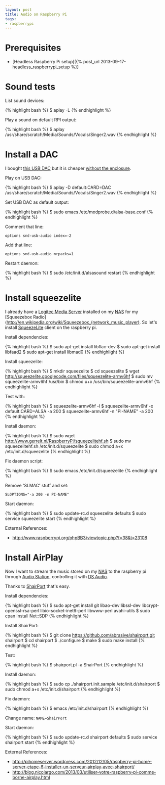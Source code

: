 ```yaml
---
layout: post
title: Audio on Raspberry Pi
tags:
- raspberrypi
---
```


Prerequisites
=============

- [Headless Raspberry Pi setup]({% post_url 2013-09-17-headless_raspberrypi_setup %})

Sound tests
===========

List sound devices:

{% highlight bash %}
$ aplay -L
{% endhighlight %}

Play a sound on default RPI output:

{% highlight bash %}
$ aplay /usr/share/scratch/Media/Sounds/Vocals/Singer2.wav
{% endhighlight %}


Install a DAC
=============

I bought [this USB DAC](http://www.ebay.fr/itm/New-PCM2704-USB-DAC-USB-to-S-PDIF-Sound-Card-Decoder-Board-with-Aluminum-Housing-/160945210698) but it is cheaper [without the enclosure](http://www.ebay.fr/itm/New-PCM2704-USB-DAC-USB-to-S-PDIF-Sound-Card-Decoder-Board-3-5mm-Analog-Output-/160945208556).

Play on USB DAC:

{% highlight bash %}
$ aplay -D default:CARD=DAC /usr/share/scratch/Media/Sounds/Vocals/Singer2.wav
{% endhighlight %}

Set USB DAC as default output:

{% highlight bash %}
$ sudo emacs /etc/modprobe.d/alsa-base.conf
{% endhighlight %}

Comment that line:

```
options snd-usb-audio index=-2
```

Add that line:

```
options snd-usb-audio nrpacks=1
```

Restart daemon:

{% highlight bash %}
$ sudo /etc/init.d/alsasound restart
{% endhighlight %}


Install squeezelite
===================

I already have a [Logitec Media Server](http://en.wikipedia.org/wiki/Logitech_Media_Server) installed on my [NAS](http://www.synology.com/) for my [Squeezebox Radio](http://en.wikipedia.org/wiki/Squeezebox_(network_music_player). So let's install [SqueezeLite](https://code.google.com/p/squeezelite/) client on the raspberry pi.

Install dependencies:

{% highlight bash %}
$ sudo apt-get install libflac-dev
$ sudo apt-get install libfaad2
$ sudo apt-get install libmad0
{% endhighlight %}

Install squeezelite:

{% highlight bash %}
$ mkdir squeezelite
$ cd squeezelite
$ wget http://squeezelite.googlecode.com/files/squeezelite-armv6hf
$ sudo mv squeezelite-armv6hf /usr/bin
$ chmod u+x /usr/bin/squeezelite-armv6hf
{% endhighlight %}

Test with:

{% highlight bash %}
$ squeezelite-armv6hf -l
$ squeezelite-armv6hf -o default:CARD=ALSA -a 200
$ squeezelite-armv6hf -n "PI-NAME" -a 200
{% endhighlight %}

Install daemon:

{% highlight bash %}
$ sudo wget http://www.gerrelt.nl/RaspberryPi/squeezelitehf.sh
$ sudo mv squeezelitehf.sh /etc/init.d/squeezelite
$ sudo chmod a+x /etc/init.d/squeezelite
{% endhighlight %}

Fix daemon script:

{% highlight bash %}
$ sudo emacs /etc/init.d/squeezelite
{% endhighlight %}

Remove 'SLMAC' stuff and set:

```
SLOPTIONS="-a 200 -n PI-NAME"
```

Start daemon:

{% highlight bash %}
$ sudo update-rc.d squeezelite defaults
$ sudo service squeezelite start
{% endhighlight %}


External References:

- <http://www.raspberrypi.org/phpBB3/viewtopic.php?f=38&t=23108>


Install AirPlay
===============

Now I want to stream the music stored on my [NAS](http://www.synology.com/) to the raspberry pi through [Audio Station](http://www.synology.com/dsm/home_home_applications_audio_station.php), controlling it with [DS Audio](http://www.synology.com/dsm/home_mobile_support_ds_audio.php).

Thanks to [ShairPort](https://github.com/abrasive/shairport) that's easy.

Install dependencies:

{% highlight bash %}
$ sudo apt-get install git libao-dev libssl-dev libcrypt-openssl-rsa-perl libio-socket-inet6-perl libwww-perl avahi-utils
$ sudo cpan install Net::SDP
{% endhighlight %}

Install ShairPort:

{% highlight bash %}
$ git clone https://github.com/abrasive/shairport.git shairport
$ cd shairport
$ ./configure
$ make
$ sudo make install
{% endhighlight %}

Test:

{% highlight bash %}
$ shairport.pl -a ShairPort
{% endhighlight %}

Install daemon:

{% highlight bash %}
$ sudo cp ./shairport.init.sample /etc/init.d/shairport
$ sudo chmod a+x /etc/init.d/shairport
{% endhighlight %}

Fix daemon:

{% highlight bash %}
$ emacs /etc/init.d/shairport
{% endhighlight %}

Change name: `NAME=ShairPort`

Start daemon:

{% highlight bash %}
$ sudo update-rc.d shairport defaults
$ sudo service shairport start
{% endhighlight %}


External References:

- <http://pihomeserver.wordpress.com/2012/12/05/raspberry-pi-home-server-etape-6-installer-un-serveur-airplay-avec-shairport/>
- <http://blog.nicolargo.com/2013/03/utiliser-votre-raspberry-pi-comme-borne-airplay.html>
